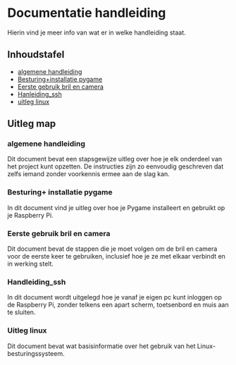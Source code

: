 # Documentatie handleiding

Hierin vind je meer info van wat er in welke handleiding staat. 

## Inhoudstafel
 
 - [algemene handleiding](./algemene%20handleiding.md)
 - [Besturing+installatie pygame](./Besturing+installatie%20pygame.md)
 - [Eerste gebruik bril en camera](./Eerste%20gebruik%20bril%20en%20camera.md)
 - [Hanleiding_ssh](./handleiding_ssh.md)
 - [uitleg linux](./uitleg%20linux%20.md)


## Uitleg map

### algemene handleiding
Dit document bevat een stapsgewijze uitleg over hoe je elk onderdeel van het project kunt opzetten. De instructies zijn zo eenvoudig geschreven dat zelfs iemand zonder voorkennis ermee aan de slag kan.

### Besturing+ installatie pygame
In dit document vind je uitleg over hoe je Pygame installeert en gebruikt op je Raspberry Pi.

### Eerste gebruik bril en camera
Dit document bevat de stappen die je moet volgen om de bril en camera voor de eerste keer te gebruiken, inclusief hoe je ze met elkaar verbindt en in werking stelt.

### Handleiding_ssh
In dit document wordt uitgelegd hoe je vanaf je eigen pc kunt inloggen op de Raspberry Pi, zonder telkens een apart scherm, toetsenbord en muis aan te sluiten.

### Uitleg linux
Dit document bevat wat basisinformatie over het gebruik van het Linux-besturingssysteem.
